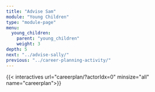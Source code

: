 ```yaml
---
title: "Advise Sam"
module: "Young Children"
type: "module-page"
menu:
  young_children:
    parent: "young_children"
    weight: 3
depth: 5
next: "../advise-sally/"
previous: "../career-planning-activity/"
---
```



{{< interactives url="careerplan/?actorIdx=0" minsize="all" name="careerplan">}}